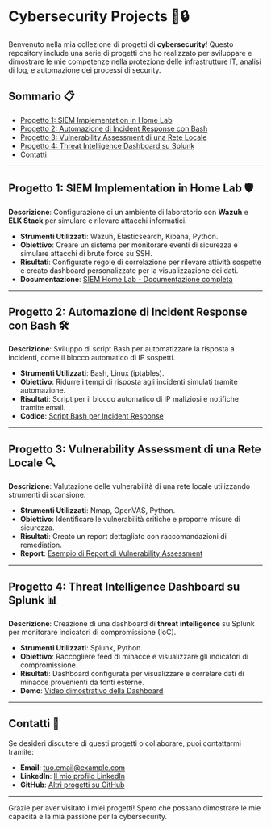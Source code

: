 # Cybersecurity Projects 🚨🔒

Benvenuto nella mia collezione di progetti di **cybersecurity**! Questo repository include una serie di progetti che ho realizzato per sviluppare e dimostrare le mie competenze nella protezione delle infrastrutture IT, analisi di log, e automazione dei processi di security.

## Sommario 📋
- [Progetto 1: SIEM Implementation in Home Lab](#progetto-1-siem-implementation-in-home-lab)
- [Progetto 2: Automazione di Incident Response con Bash](#progetto-2-automazione-di-incident-response-con-bash)
- [Progetto 3: Vulnerability Assessment di una Rete Locale](#progetto-3-vulnerability-assessment-di-una-rete-locale)
- [Progetto 4: Threat Intelligence Dashboard su Splunk](#progetto-4-threat-intelligence-dashboard-su-splunk)
- [Contatti](#contatti)

---

## Progetto 1: SIEM Implementation in Home Lab 🛡️
**Descrizione**: Configurazione di un ambiente di laboratorio con **Wazuh** e **ELK Stack** per simulare e rilevare attacchi informatici.
- **Strumenti Utilizzati**: Wazuh, Elasticsearch, Kibana, Python.
- **Obiettivo**: Creare un sistema per monitorare eventi di sicurezza e simulare attacchi di brute force su SSH.
- **Risultati**: Configurate regole di correlazione per rilevare attività sospette e creato dashboard personalizzate per la visualizzazione dei dati.
- **Documentazione**: [SIEM Home Lab - Documentazione completa](./docs/siem-home-lab.md)

---

## Progetto 2: Automazione di Incident Response con Bash 🛠️
**Descrizione**: Sviluppo di script Bash per automatizzare la risposta a incidenti, come il blocco automatico di IP sospetti.
- **Strumenti Utilizzati**: Bash, Linux (iptables).
- **Obiettivo**: Ridurre i tempi di risposta agli incidenti simulati tramite automazione.
- **Risultati**: Script per il blocco automatico di IP maliziosi e notifiche tramite email.
- **Codice**: [Script Bash per Incident Response](./scripts/incident-response.sh)

---

## Progetto 3: Vulnerability Assessment di una Rete Locale 🔍
**Descrizione**: Valutazione delle vulnerabilità di una rete locale utilizzando strumenti di scansione.
- **Strumenti Utilizzati**: Nmap, OpenVAS, Python.
- **Obiettivo**: Identificare le vulnerabilità critiche e proporre misure di sicurezza.
- **Risultati**: Creato un report dettagliato con raccomandazioni di remediation.
- **Report**: [Esempio di Report di Vulnerability Assessment](./reports/vulnerability-assessment.pdf)

---

## Progetto 4: Threat Intelligence Dashboard su Splunk 📊
**Descrizione**: Creazione di una dashboard di **threat intelligence** su Splunk per monitorare indicatori di compromissione (IoC).
- **Strumenti Utilizzati**: Splunk, Python.
- **Obiettivo**: Raccogliere feed di minacce e visualizzare gli indicatori di compromissione.
- **Risultati**: Dashboard configurata per visualizzare e correlare dati di minacce provenienti da fonti esterne.
- **Demo**: [Video dimostrativo della Dashboard](https://www.youtube.com/link-al-video)

---

## Contatti 📧
Se desideri discutere di questi progetti o collaborare, puoi contattarmi tramite:
- **Email**: tuo.email@example.com
- **LinkedIn**: [Il mio profilo LinkedIn](https://linkedin.com/in/tuoprofilo)
- **GitHub**: [Altri progetti su GitHub](https://github.com/tuoutente)

---

Grazie per aver visitato i miei progetti! Spero che possano dimostrare le mie capacità e la mia passione per la cybersecurity.
